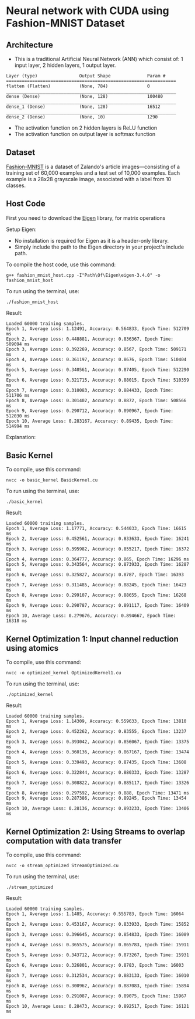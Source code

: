 # Neural network with CUDA using Fashion-MNIST Dataset

## **Architecture**
- This is a traditional Artificial Neural Network (ANN) which consist of: 1 input layer, 2 hidden layers, 1 output layer.

```
Layer (type)                Output Shape              Param #    
================================================================= 
flatten (Flatten)           (None, 784)               0          
_________________________________________________________________ 
dense (Dense)               (None, 128)               100480     
_________________________________________________________________ 
dense_1 (Dense)             (None, 128)               16512      
_________________________________________________________________ 
dense_2 (Dense)             (None, 10)                1290 
```

- The activation function on 2 hidden layers is ReLU function 
- The activation function on output layer is softmax function 

## **Dataset**
[Fashion-MNIST](https://github.com/zalandoresearch/fashion-mnist) is a dataset of Zalando's article images—consisting of a training set of 60,000 examples and a test set of 10,000 examples. Each example is a 28x28 grayscale image, associated with a label from 10 classes. 

## **Host Code**
First you need to download the [Eigen](https://eigen.tuxfamily.org/index.php?title=Main_Page#Download) library, for matrix operations

Setup Eigen:
- No installation is required for Eigen as it is a header-only library.
- Simply include the path to the Eigen directory in your project's include path.

To compile the host code, use this command:
```
g++ fashion_mnist_host.cpp -I"Path\Of\Eigen\eigen-3.4.0" -o fashion_mnist_host
```

To run using the terminal, use:
```
./fashion_mnist_host
```

Result:
```
Loaded 60000 training samples.
Epoch 1, Average Loss: 1.12491, Accuracy: 0.564833, Epoch Time: 512709 ms
Epoch 2, Average Loss: 0.448881, Accuracy: 0.836367, Epoch Time: 509094 ms
Epoch 3, Average Loss: 0.392269, Accuracy: 0.8567, Epoch Time: 509171 ms
Epoch 4, Average Loss: 0.361197, Accuracy: 0.8676, Epoch Time: 510404 ms
Epoch 5, Average Loss: 0.340561, Accuracy: 0.87405, Epoch Time: 512290 ms
Epoch 6, Average Loss: 0.321715, Accuracy: 0.88015, Epoch Time: 510359 ms
Epoch 7, Average Loss: 0.310083, Accuracy: 0.884433, Epoch Time: 511706 ms
Epoch 8, Average Loss: 0.301402, Accuracy: 0.8872, Epoch Time: 508566 ms
Epoch 9, Average Loss: 0.290712, Accuracy: 0.890967, Epoch Time: 512030 ms
Epoch 10, Average Loss: 0.283167, Accuracy: 0.89435, Epoch Time: 514994 ms
```

Explanation:

## **Basic Kernel**

To compile, use this command:
```
nvcc -o basic_kernel BasicKernel.cu
```

To run using the terminal, use:
```
./basic_kernel
```

Result:
```
Loaded 60000 training samples.
Epoch 1, Average Loss: 1.17771, Accuracy: 0.544033, Epoch Time: 16615 ms
Epoch 2, Average Loss: 0.452561, Accuracy: 0.833633, Epoch Time: 16241 ms
Epoch 3, Average Loss: 0.395982, Accuracy: 0.855217, Epoch Time: 16372 ms
Epoch 4, Average Loss: 0.364777, Accuracy: 0.865, Epoch Time: 16296 ms
Epoch 5, Average Loss: 0.343564, Accuracy: 0.873933, Epoch Time: 16287 ms
Epoch 6, Average Loss: 0.325827, Accuracy: 0.8787, Epoch Time: 16393 ms
Epoch 7, Average Loss: 0.311485, Accuracy: 0.88245, Epoch Time: 16423 ms
Epoch 8, Average Loss: 0.299107, Accuracy: 0.88655, Epoch Time: 16268 ms
Epoch 9, Average Loss: 0.290787, Accuracy: 0.891117, Epoch Time: 16409 ms
Epoch 10, Average Loss: 0.279676, Accuracy: 0.894667, Epoch Time: 16318 ms
```

## **Kernel Optimization 1: Input channel reduction using atomics**

To compile, use this command:
```
nvcc -o optimized_kernel OptimizedKernel1.cu
```

To run using the terminal, use:
```
./optimized_kernel
```

Result:
```
Loaded 60000 training samples.
Epoch 1, Average Loss: 1.14309, Accuracy: 0.559633, Epoch Time: 13810 ms
Epoch 2, Average Loss: 0.452262, Accuracy: 0.83555, Epoch Time: 13237 ms
Epoch 3, Average Loss: 0.393042, Accuracy: 0.856067, Epoch Time: 13375 ms
Epoch 4, Average Loss: 0.360136, Accuracy: 0.867167, Epoch Time: 13474 ms
Epoch 5, Average Loss: 0.339493, Accuracy: 0.87435, Epoch Time: 13608 ms
Epoch 6, Average Loss: 0.322844, Accuracy: 0.880333, Epoch Time: 13287 ms
Epoch 7, Average Loss: 0.308822, Accuracy: 0.885117, Epoch Time: 13326 ms
Epoch 8, Average Loss: 0.297592, Accuracy: 0.888, Epoch Time: 13471 ms
Epoch 9, Average Loss: 0.287386, Accuracy: 0.89245, Epoch Time: 13454 ms
Epoch 10, Average Loss: 0.28136, Accuracy: 0.893233, Epoch Time: 13406 ms
```

## **Kernel Optimization 2: Using Streams to overlap computation with data transfer**

To compile, use this command:

```
nvcc -o stream_optimized StreamOptimized.cu
```

To run using the terminal, use:
```
./stream_optimized
```

Result:
```
Loaded 60000 training samples.
Epoch 1, Average Loss: 1.1485, Accuracy: 0.555783, Epoch Time: 16064 ms
Epoch 2, Average Loss: 0.453167, Accuracy: 0.833933, Epoch Time: 15852 ms
Epoch 3, Average Loss: 0.396645, Accuracy: 0.854833, Epoch Time: 16089 ms
Epoch 4, Average Loss: 0.365575, Accuracy: 0.865783, Epoch Time: 15911 ms
Epoch 5, Average Loss: 0.343712, Accuracy: 0.873267, Epoch Time: 15931 ms
Epoch 6, Average Loss: 0.326801, Accuracy: 0.8783, Epoch Time: 16003 ms
Epoch 7, Average Loss: 0.312534, Accuracy: 0.883133, Epoch Time: 16010 ms
Epoch 8, Average Loss: 0.300962, Accuracy: 0.887083, Epoch Time: 15894 ms
Epoch 9, Average Loss: 0.291087, Accuracy: 0.89075, Epoch Time: 15967 ms
Epoch 10, Average Loss: 0.28473, Accuracy: 0.892517, Epoch Time: 16121 ms
```